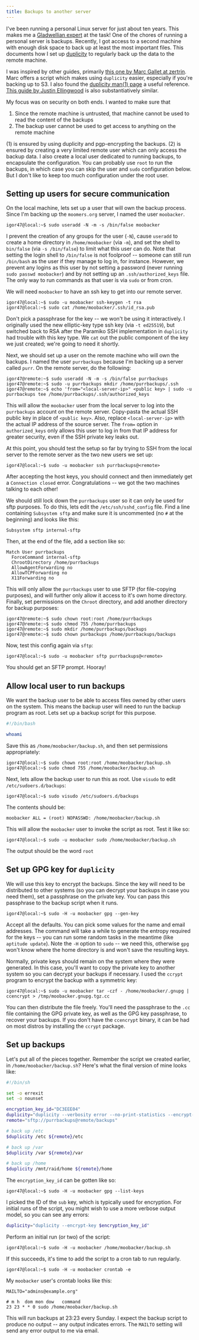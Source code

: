 ```yaml
---
title: Backups to another server
---
```


I've been running a personal Linux server for just about ten years.
This makes me a [Gladwellian expert](http://gladwell.com/outliers/the-10000-hour-rule/) at the task!
One of the chores of running a personal server is backups.
Recently, I got access to a second machine with enough disk space to back up at least the most important files.
This documents how I set up [duplicity](http://duplicity.nongnu.org/) to regularly back up the data to the remote machine.

I was inspired by other guides, primarily [this one by Marc Gallet at zertrin](https://zertrin.org/how-to/installation-and-configuration-of-duplicity-for-encrypted-sftp-remote-backup/).
Marc offers a script which makes using `duplicity` easier, especially if you're backing up to S3.
I also found the [duplicity man(1) page](http://duplicity.nongnu.org/duplicity.1.html) a useful reference.
[This guide by Justin Ellingwood](https://www.digitalocean.com/community/tutorials/how-to-use-duplicity-with-gpg-to-securely-automate-backups-on-ubuntu) is also substantiatively similar.

My focus was on security on both ends.
I wanted to make sure that
1. Since the remote machine is untrusted, that machine cannot be used to read the content of the backups
2. The backup user cannot be used to get access to anything on the remote machine

(1) is ensured by using duplicity and pgp-encrypting the backups.
(2) is ensured by creating a very limited remote user which can only access the backup data.
I also create a local user dedicated to running backups, to encapsulate the configuration.
You can probably use `root` to run the backups, in which case you can skip the user and `sudo` configuration below.
But I don't like to keep too much configuration under the root user.

## Setting up users for secure communication

On the local machine, lets set up a user that will own the backup process.
Since I'm backing up the `moomers.org` server, I named the user `moobacker`.

    igor47@local:~$ sudo useradd -N -m -s /bin/false moobacker

I prevent the creation of any groups for the user (`-N`), cause `useradd` to create a home directory in `/home/moobacker` (via `-m`), and set the shell to `bin/false` (via `-s /bin/false`) to limit what this user can do.
Note that setting the login shell to `/bin/false` is not foolproof -- someone can still run `/bin/bash` as the user if they manage to log in, for instance.
However, we prevent any logins as this user by not setting a password (never running `sudo passwd moobacker`) and by not setting up an `.ssh/authorized_keys` file.
The only way to run commands as that user is via `sudo` or from cron.

We will need `moobacker` to have an ssh key to get into our remote server.

    igor47@local:~$ sudo -u moobacker ssh-keygen -t rsa
    igor47@local:~$ sudo cat /home/moobacker/.ssh/id_rsa.pub

Don't pick a passphrase for the key -- we won't be using it interactively.
I originally used the new elliptic-key type ssh key (via `-t ed25519`), but switched back to RSA after the Paramiko SSH implementation in `duplicity` had trouble with this key type.
We `cat` out the public component of the key we just created; we're going to need it shortly.

Next, we should set up a user on the remote machine who will own the backups.
I named the user `purrbackups` because I'm backing up a server called `purr`.
On the remote server, do the following:

    igor47@remote:~$ sudo useradd -N -m -s /bin/false purrbackups
    igor47@remote:~$ sudo -u purrbackups mkdir /home/purrbackups/.ssh
    igor47@remote:~$ echo 'from="<local-server-ip>" <public key> | sudo -u purrbackups tee /home/purrbackups/.ssh/authorized_keys

This will allow the `moobacker` user from the local server to log into the `purrbackups` account on the remote server.
Copy-pasta the actual SSH public key in place of `<public key>`.
Also, replace `<local-server-ip>` with the actual IP address of the source server.
The `from=` option in `authorized_keys` only allows this user to log in from that IP address for greater security, even if the SSH private key leaks out.

At this point, you should test the setup so far by trying to SSH from the local server to the remote server as the two new users we set up:

    igor47@local:~$ sudo -u moobacker ssh purrbackups@<remote>

After accepting the host keys, you should connect and then immediately get a `Connection closed` error.
Congratulations -- we got the two machines talking to each other!

We should still lock down the `purrbackups` user so it can only be used for sftp purposes.
To do this, lets edit the `/etc/ssh/sshd_config` file.
Find a line containing `Subsystem sftp` and make sure it is uncommented (no `#` at the beginning) and looks like this:

    Subsystem sftp internal-sftp

Then, at the end of the file, add a section like so:

```
Match User purrbackups
  ForceCommand internal-sftp
  ChrootDirectory /home/purrbackups
  AllowAgentForwarding no
  AllowTCPForwarding no
  X11Forwarding no
```

This will only allow the `purrbackups` user to use SFTP (for file-copying purposes), and will further only allow it access to it's own home directory.
Finally, set permissions on the `Chroot` directory, and add another directory for backup purposes:

    igor47@remote:~$ sudo chown root:root /home/purrbackups
    igor47@remote:~$ sudo chmod 755 /home/purrbackups
    igor47@remote:~$ sudo mkdir /home/purrbackups/backups
    igor47@remote:~$ sudo chown purbackups /home/purrbackups/backups

Now, test this config again via `sftp`:

    igor47@local:~$ sudo -u moobacker sftp purrbackups@<remote>

You should get an SFTP prompt.
Hooray!

## Allow local user to run backups

We want the backup user to be able to access files owned by other users on the system.
This means the backup user will need to run the backup program as root.
Lets set up a backup script for this purpose.

```bash
#!/bin/bash

whoami
```

Save this as `/home/moobacker/backup.sh`, and then set permissions appropriately:

    igor47@local:~$ sudo chown root:root /home/moobacker/backup.sh
    igor47@local:~$ sudo chmod 755 /home/moobacker/backup.sh

Next, lets allow the backup user to run this as root.
Use `visudo` to edit `/etc/sudoers.d/backups`:

    igor47@local:~$ sudo visudo /etc/sudoers.d/backups

The contents should be:

```
moobacker ALL = (root) NOPASSWD: /home/moobacker/backup.sh
```

This will allow the `moobacker` user to invoke the script as root.
Test it like so:

    igor47@local:~$ sudo -u moobacker sudo /home/moobacker/backup.sh

The output should be the word `root`

## Set up GPG key for `duplicity`

We will use this key to encrypt the backups.
Since the key will need to be distributed to other systems (so you can decrypt your backups in case you need them), set a passphrase on the private key.
You can pass this passphrase to the backup script when it runs.

    igor47@local:~$ sudo -H -u moobacker gpg --gen-key

Accept all the defaults.
You can pick some values for the name and email addresses.
The command will take a while to generate the entropy required for the keys -- you can run some random tasks in the meantime (like `aptitude update`).
Note the `-H` option to `sudo` -- we need this, otherwise `gpg` won't know where the home directory is and won't save the resulting keys.

Normally, private keys should remain on the system where they were generated.
In this case, you'll want to copy the private key to another system so you can decrypt your backups if necessary.
I used the `ccrypt` program to encrypt the backup with a symmetric key:

    igor47@local:~$ sudo -u moobacker tar -czf - /home/moobacker/.gnupg | ccencrypt > /tmp/moobacker.gnupg.tgz.cc

You can then distribute the file freely.
You'll need the passphrase to the `.cc` file containing the GPG private key, as well as the GPG key passphrase, to recover your backups.
If you don't have the `ccencrypt` binary, it can be had on most distros by installing the `ccrypt` package.

## Set up backups

Let's put all of the pieces together.
Remember the script we created earlier, in `/home/moobacker/backup.sh`?
Here's what the final version of mine looks like:

```bash
#!/bin/sh

set -o errexit
set -o nounset

encryption_key_id="DC3EEE04"
duplicity="duplicity --verbosity error --no-print-statistics --encrypt-key $encryption_key_id"
remote="sftp://purrbackups@remote/backups"

# back up /etc
$duplicity /etc ${remote}/etc

# back up /var
$duplicity /var ${remote}/var

# back up /home
$duplicity /mnt/raid/home ${remote}/home
```

The `encryption_key_id` can be gotten like so:

    igor47@local:~$ sudo -H -u moobacker gpg --list-keys

I picked the ID of the `sub` key, which is typically used for encryption.
For initial runs of the script, you might wish to use a more verbose output model, so you can see any errors:

```bash
duplicity="duplicity --encrypt-key $encryption_key_id"
```

Perform an initial run (or two) of the script:

    igor47@local:~$ sudo -H -u moobacker /home/moobacker/backup.sh

If this succeeds, it's time to add the script to a cron tab to run regularly.

    igor47@local:~$ sudo -H -u moobacker crontab -e

My `moobacker` user's crontab looks like this:

```crontab
MAILTO="admins@example.org"

# m h  dom mon dow   command
23 23 * * 0 sudo /home/moobacker/backup.sh
```

This will run backups at 23:23 every Sunday.
I expect the backup script to produce no output -- any output indicates errors.
The `MAILTO` setting will send any error output to me via email.
